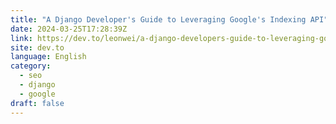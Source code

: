 ```yaml
---
title: "A Django Developer's Guide to Leveraging Google's Indexing API"
date: 2024-03-25T17:28:39Z
link: https://dev.to/leonwei/a-django-developers-guide-to-leveraging-googles-indexing-api-5aod?utm_medium=RSS&utm_source=news.12bit.vn
site: dev.to
language: English
category:
  - seo
  - django
  - google
draft: false
---
```

